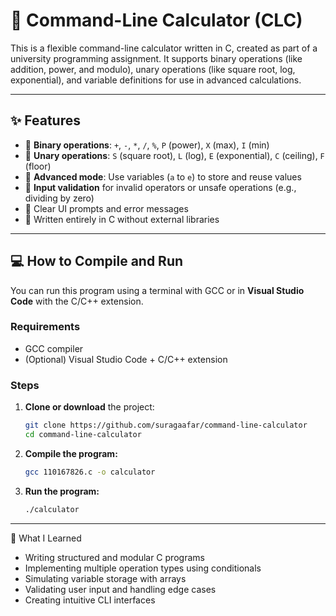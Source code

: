 # 🧮 Command-Line Calculator (CLC)

This is a flexible command-line calculator written in C, created as part of a university programming assignment. It supports binary operations (like addition, power, and modulo), unary operations (like square root, log, exponential), and variable definitions for use in advanced calculations.

---

## ✨ Features

- 📌 **Binary operations**: `+`, `-`, `*`, `/`, `%`, `P` (power), `X` (max), `I` (min)
- 📌 **Unary operations**: `S` (square root), `L` (log), `E` (exponential), `C` (ceiling), `F` (floor)
- 📌 **Advanced mode**: Use variables (`a` to `e`) to store and reuse values
- 📌 **Input validation** for invalid operators or unsafe operations (e.g., dividing by zero)
- 📌 Clear UI prompts and error messages
- 📌 Written entirely in C without external libraries

---

## 💻 How to Compile and Run

You can run this program using a terminal with GCC or in **Visual Studio Code** with the C/C++ extension.

### Requirements

- GCC compiler
- (Optional) Visual Studio Code + C/C++ extension

### Steps

1. **Clone or download** the project:
   ```bash
   git clone https://github.com/suragaafar/command-line-calculator
   cd command-line-calculator
   ```

2. **Compile the program:**
   ```bash
   gcc 110167826.c -o calculator
   ```

3. **Run the program:**
   ```bash
   ./calculator
   ```

---

🧠 What I Learned
- Writing structured and modular C programs
- Implementing multiple operation types using conditionals
- Simulating variable storage with arrays
- Validating user input and handling edge cases
- Creating intuitive CLI interfaces
